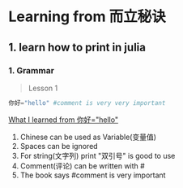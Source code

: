 
# Learning from 而立秘诀

## 1. learn how to print in julia 
### 1. Grammar 
>Lesson 1
```julia
你好="hello" #comment is very very important
```
[What I learned from 你好="hello"](#index)
1. Chinese can be used as Variable(变量值)
2. Spaces can be ignored
3. For string(文字列) print "双引号" is good to use
4. Comment(评论) can be written with #
5. The book says #comment is very important



